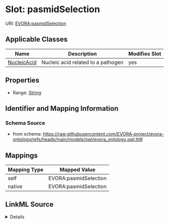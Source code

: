 

# Slot: pasmidSelection



URI: [EVORA:pasmidSelection](https://raw.githubusercontent.com/EVORA-project/evora-ontology/refs/heads/main/models/owl/evora_ontology.owl.ttl#pasmidSelection)



<!-- no inheritance hierarchy -->





## Applicable Classes

| Name | Description | Modifies Slot |
| --- | --- | --- |
| [NucleicAcid](NucleicAcid.md) | Nucleic acid related to a pathogen |  yes  |







## Properties

* Range: [String](String.md)





## Identifier and Mapping Information







### Schema Source


* from schema: https://raw.githubusercontent.com/EVORA-project/evora-ontology/refs/heads/main/models/owl/evora_ontology.owl.ttl#




## Mappings

| Mapping Type | Mapped Value |
| ---  | ---  |
| self | EVORA:pasmidSelection |
| native | EVORA:pasmidSelection |




## LinkML Source

<details>
```yaml
name: pasmidSelection
from_schema: https://raw.githubusercontent.com/EVORA-project/evora-ontology/refs/heads/main/models/owl/evora_ontology.owl.ttl#
rank: 1000
alias: pasmidSelection
domain_of:
- Nucleic Acid
range: string

```
</details>